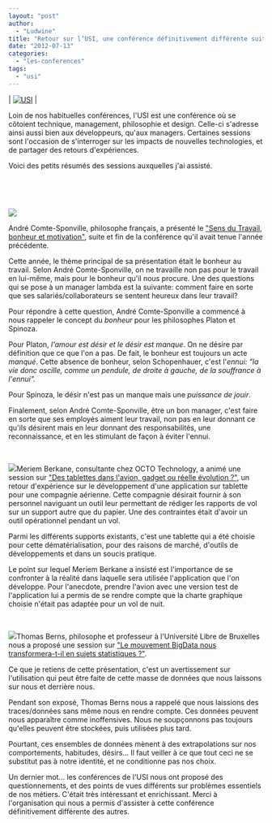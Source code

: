 ```yaml
---
layout: "post"
author: 
  - "Ludwine"
title: "Retour sur l’USI, une conférence définitivement différente suite"
date: "2012-07-13"
categories: 
  - "les-conferences"
tags: 
  - "usi"
---
```


| [![USI](/assets/2012/07/2012-07-13-retour-sur-lusi-une-conference-definitivement-differente-suite/USI-229x300.jpg)](/assets/2012/07/2012-07-13-retour-sur-lusi-une-conference-definitivement-differente-suite/USI.jpg) |

Loin de nos habituelles conférences, l'USI est une conférence où se côtoient technique, management, philosophie et design. Celle-ci s'adresse ainsi aussi bien aux développeurs, qu'aux managers. Certaines sessions sont l'occasion de s'interroger sur les impacts de nouvelles technologies, et de partager des retours d'expériences.

Voici des petits résumés des sessions auxquelles j'ai assisté.

 

 

![](http://s3.amazonaws.com/usi_production/users/speaker_photos/1029/normal/Andre-Comte-Sponville2.jpg?1296137148)

André Comte-Sponville, philosophe français, a présenté le ["Sens du Travail, bonheur et motivation"](http://www.usievents.com/fr/conferences/11-paris-usi-2012/sessions/1043-sens-du-travail-bonheur-et-motivation-suite-et-fin "USI 2012 - Sens du travail, bonheur et motivation"), suite et fin de la conférence qu'il avait tenue l'année précédente.

Cette année, le thème principal de sa présentation était le bonheur au travail. Selon André Comte-Sponville, on ne travaille non pas pour le travail en lui-même, mais pour le bonheur qu'il nous procure. Une des questions qui se pose à un manager lambda est la suivante: comment faire en sorte que ses salariés/collaborateurs se sentent heureux dans leur travail?

Pour répondre à cette question, André Comte-Sponville a commencé à nous rappeler le concept du _bonheur_ pour les philosophes Platon et Spinoza.

Pour Platon, _l'amour est désir et le désir est manque_. On ne désire par définition que ce que l'on a pas. De fait, le bonheur est toujours un acte _manqué_. Cette absence de bonheur, selon Schopenhauer, c'est l'_ennui:_ _"la vie donc oscille, comme un pendule, de droite à gauche, de la souffrance à l'ennui"._

Pour Spinoza, le désir n'est pas un manque mais une _puissance de jouir_.

Finalement, selon André Comte-Sponville, être un bon manager, c'est faire en sorte que ses employés aiment leur travail, non pas en leur donnant ce qu'ils désirent mais en leur donnant des responsabilités, une reconnaissance, et en les stimulant de façon à éviter l'ennui.

 

![](http://s3.amazonaws.com/usi_production/users/photos/614/preview/MBE.jpg?1338306960)Meriem Berkane, consultante chez OCTO Technology, a animé une session sur ["Des tablettes dans l'avion, gadget ou réelle évolution ?"](http://www.usievents.com/fr/conferences/11-paris-usi-2012/sessions/1040-des-tablettes-dans-l-avion-gadget-ou-reelle-evolution "USI 2012 - Des tablettes dans l'avion, gadget ou réelle évolution ?"), un retour d'expérience sur le développement d'une application sur tablette pour une compagnie aérienne. Cette compagnie désirait fournir à son personnel naviguant un outil leur permettant de rédiger les rapports de vol sur un support autre que du papier. Une des contraintes était d'avoir un outil opérationnel pendant un vol.

Parmi les différents supports existants, c'est une tablette qui a été choisie pour cette dématérialisation, pour des raisons de marché, d'outils de développements et dans un soucis pratique.

Le point sur lequel Meriem Berkane a insisté est l'importance de se confronter à la réalité dans laquelle sera utilisée l'application que l'on développe. Pour l'anecdote, prendre l'avion avec une version test de l'application lui a permis de se rendre compte que la charte graphique choisie n'était pas adaptée pour un vol de nuit.

 

![](http://s3.amazonaws.com/usi_production/users/speaker_photos/1860/preview/T.Berns.jpg?1329904557)Thomas Berns, philosophe et professeur à l'Université Libre de Bruxelles nous a proposé une session sur ["Le mouvement BigData nous transformera-t-il en sujets statistiques ?"](http://www.usievents.com/fr/conferences/11-paris-usi-2012/sessions/1045-le-mouvement-bigdata-nous-transformera-t-il-en-sujets-statistiqueshttp:// "USI 2012 - Le mouvement BigData nous transformera-t-il en sujets statistiques ?").

Ce que je retiens de cette présentation, c'est un avertissement sur l'utilisation qui peut être faite de cette masse de données que nous laissons sur nous et derrière nous.

Pendant son exposé, Thomas Berns nous a rappelé que nous laissions des traces/données sans même nous en rendre compte. Ces données peuvent nous apparaître comme inoffensives. Nous ne soupçonnons pas toujours qu'elles peuvent être stockées, puis utilisées plus tard.

Pourtant, ces ensembles de données mènent à des extrapolations sur nos comportements, habitudes, désirs... Il faut veiller à ce que tout ceci ne se substitut pas à notre identité, et ne conditionne pas nos choix.

Un dernier mot... les conférences de l'USI nous ont proposé des questionnements, et des points de vues différents sur problèmes essentiels de nos métiers. C'était très intéressant et enrichissant. Merci à l'organisation qui nous a permis d'assister à cette conférence définitivement différente des autres.
